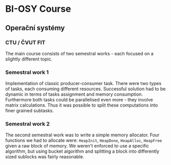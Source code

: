 # BI-OSY Course
## Operační systémy
### CTU / ČVUT FIT

The main course consists of two semestral works - each focused on a slightly different topic.

### Semestral work 1
Implementation of classic producer-consumer task. There were two types of tasks, each consuming different resources. Successful solution had to be dynamic in terms of tasks assignment and memory consumption. Furthermore both tasks could be parallelised even more - they involve matrix calculations. Thus it was possible to split these computations into finer grained subtasks.

### Semestral work 2
The second semestral work was to write a simple memory allocator. Four functions we had to allocate were: `HeapInit`, `HeapDone`, `HeapAlloc`, `HeapFree` given a raw block of memory. We weren't enforced to use a specific algorithm, but using bucket algorithm and splitting a block into differently sized sublocks was fairly reasonable.
